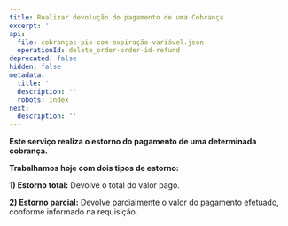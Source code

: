 ```yaml
---
title: Realizar devolução do pagamento de uma Cobrança
excerpt: ''
api:
  file: cobranças-pix-com-expiração-variável.json
  operationId: delete_order-order-id-refund
deprecated: false
hidden: false
metadata:
  title: ''
  description: ''
  robots: index
next:
  description: ''
---
```

**Este serviço realiza o estorno do pagamento de uma determinada cobrança.**

**Trabalhamos hoje com dois tipos de estorno:**

**1) Estorno total:** Devolve o total do valor pago.

**2) Estorno parcial:** Devolve parcialmente o valor do pagamento efetuado, conforme informado na requisição.
